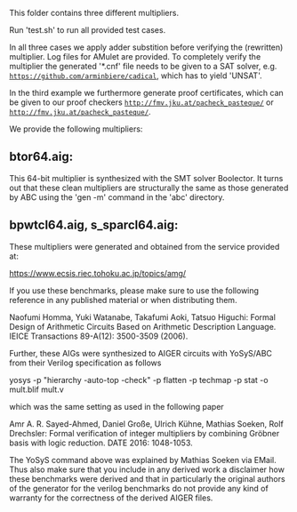 This folder contains three different multipliers.

Run 'test.sh' to run all provided test cases.

In all three cases we apply adder substition before verifying the (rewritten) 
multiplier. Log files for AMulet are provided.
To completely verify the multiplier the generated '*.cnf' file needs to be given 
to a SAT solver, e.g. [`https://github.com/arminbiere/cadical`](CaDiCaL), which has to yield 'UNSAT'.

In the third example we furthermore generate proof certificates, which can 
be given to our proof checkers [`http://fmv.jku.at/pacheck_pasteque/`](Pacheck)
or [`http://fmv.jku.at/pacheck_pasteque/`](Pastéque).

We provide the following multipliers:


btor64.aig: 
-----------------------------------------------------
This 64-bit multiplier is synthesized with the SMT solver Boolector.
It turns out that these clean multipliers are structurally the
same as those generated by ABC using the 'gen -m' command in the
'abc' directory.


bpwtcl64.aig, s_sparcl64.aig: 
-----------------------------------------------------------
These multipliers were generated and obtained from the service provided at:

https://www.ecsis.riec.tohoku.ac.jp/topics/amg/

If you use these benchmarks, please make sure to use the following
reference in any published material or when distributing them.

  Naofumi Homma, Yuki Watanabe, Takafumi Aoki, Tatsuo Higuchi: Formal Design
  of Arithmetic Circuits Based on Arithmetic Description Language. IEICE
  Transactions 89-A(12): 3500-3509 (2006).

Further, these AIGs were synthesized to AIGER circuits with YoSyS/ABC from
their Verilog specification as follows

  yosys -p "hierarchy -auto-top -check" -p flatten -p techmap -p stat -o mult.blif mult.v

which was the same setting as used in the following paper

  Amr A. R. Sayed-Ahmed, Daniel Große, Ulrich Kühne, Mathias Soeken, Rolf
  Drechsler: Formal verification of integer multipliers by combining Gröbner
  basis with logic reduction. DATE 2016: 1048-1053.

The YoSyS command above was explained by Mathias Soeken via EMail.  Thus
also make sure that you include in any derived work a disclaimer how these
benchmarks were derived and that in particularly the original authors of the
generator for the verilog benchmarks do not provide any kind of warranty for
the correctness of the derived AIGER files.



